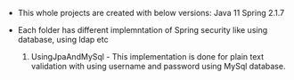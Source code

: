 * This whole projects are created with below versions:
    Java 11 
    Spring 2.1.7
* Each folder has different implemntation of Spring security like using database, using ldap etc
  
  1. UsingJpaAndMySql  - This implementation is done for plain text validation with using username and password using MySql database.
     
